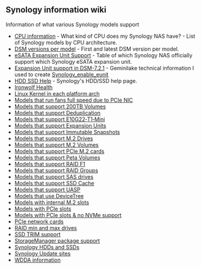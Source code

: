 ## Synology information wiki

Information of what various Synology models support

* [CPU information](https://github.com/007revad/Synology_enable_M2_volume/wiki/CPU-information) - What kind of CPU does my Synology NAS have? - List of Synology models by CPU architecture.
* [DSM versions per model](https://github.com/007revad/Synology_enable_M2_volume/wiki/DSM-versions-per-model) - First and latest DSM version per model.
* [eSATA Expansion Unit Support](https://github.com/007revad/Synology_enable_M2_volume/wiki/eSATA-Expansion-Unit-Support) - Table of which Synology NAS officially support which Synology eSATA expansion unit.
* [Expansion Unit support in DSM-7.2.1](https://github.com/007revad/Synology_enable_M2_volume/wiki/Expansion-Unit-support-in-DSM-7.2.1) - Geminilake technical information I used to create [Synology_enable_eunit](https://github.com/007revad/Synology_enable_eunit)
* [HDD SSD Help](https://github.com/007revad/Synology_enable_M2_volume/wiki/HDD-SSD-Help) - Synology's HDD/SSD help page.
* [Ironwolf Health](https://github.com/007revad/Synology_enable_M2_volume/wiki/Ironwolf-Health)
* [Linux Kernel in each platform arch](https://github.com/007revad/Synology_enable_M2_volume/wiki/Linux-Kernel-in-each-platform-arch)
* [Models that run fans full speed due to PCIe NIC](https://github.com/007revad/Synology_enable_M2_volume/wiki/Models-that-run-fans-full-due-to-PCIe-NIC)
* [Models that support 200TB Volumes](https://github.com/007revad/Synology_enable_M2_volume/wiki/Models-that-support-200TB-Volumes)
* [Models that support Deduplication](https://github.com/007revad/Synology_enable_M2_volume/wiki/Models-that-support-Deduplication)
* [Models that support E10G22‐T1‐Mini](https://github.com/007revad/Synology_enable_M2_volume/wiki/Models-that-support-E10G22%E2%80%90T1%E2%80%90Mini)
* [Models that support Expansion Units](https://github.com/007revad/Synology_enable_M2_volume/wiki/Models-that-support-Expansion-Units)
* [Models that support Immutable Snapshots](https://github.com/007revad/Synology_enable_M2_volume/wiki/Models-that-support-Immutable-Snapshots)
* [Models that support M.2 Drives](https://github.com/007revad/Synology_enable_M2_volume/wiki/Models-that-support-M.2-Drives)
* [Models that support M.2 Volumes](https://github.com/007revad/Synology_enable_M2_volume/wiki/Models-that-support-M.2-Volumes)
* [Models that support PCIe M.2 cards](https://github.com/007revad/Synology_enable_M2_volume/wiki/Models-that-support-PCIe-M.2-cards)
* [Models that support Peta Volumes](https://github.com/007revad/Synology_enable_M2_volume/wiki/Models-that-support-Peta-Volumes)
* [Models that support RAID F1](https://github.com/007revad/Synology_enable_M2_volume/wiki/Models-that-support-RAID-F1)
* [Models that support RAID Groups](https://github.com/007revad/Synology_enable_M2_volume/wiki/Models-that-support-RAID-Groups)
* [Models that support SAS drives](https://github.com/007revad/Synology_enable_M2_volume/wiki/Models-that-support-SAS-drives)
* [Models that support SSD Cache](https://github.com/007revad/Synology_enable_M2_volume/wiki/Models-that-support-SSD-Cache)
* [Models that support UASP](https://github.com/007revad/Synology_enable_M2_volume/wiki/Models-that-support-UASP)
* [Models that use DeviceTree](https://github.com/007revad/Synology_enable_M2_volume/wiki/Models-that-use-DeviceTree)
* [Models with internal M.2 slots](https://github.com/007revad/Synology_enable_M2_volume/wiki/Models-with-internal-M.2-slots)
* [Models with PCIe slots](https://github.com/007revad/Synology_enable_M2_volume/wiki/Models-with-PCIe-slots)
* [Models with PCIe slots & no NVMe support](https://github.com/007revad/Synology_enable_M2_volume/wiki/Models-with-PCIe-slots-&-no-NVMe-support)
* [PCIe network cards](https://github.com/007revad/Synology_enable_M2_volume/wiki/PCIe-network-cards)
* [RAID min and max drives](https://github.com/007revad/Synology_enable_M2_volume/wiki/RAID-min-and-max-drives)
* [SSD TRIM support](https://github.com/007revad/Synology_enable_M2_volume/wiki/SSD-TRIM-support)
* [StorageManager package support](https://github.com/007revad/Synology_enable_M2_volume/wiki/StorageManager-package-support)
* [Synology HDDs and SSDs](https://github.com/007revad/Synology_enable_M2_volume/wiki/Synology-HDDs-and-SSDs)
* [Synology Update sites](https://github.com/007revad/Synology_enable_M2_volume/wiki/Synology-Update-sites)
* [WDDA information](https://github.com/007revad/Synology_enable_M2_volume/wiki/WDDA-information)